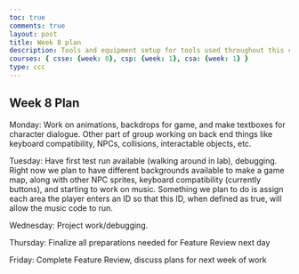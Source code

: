 ```yaml
---
toc: true
comments: true
layout: post
title: Week 8 plan
description: Tools and equipment setup for tools used throughout this class.
courses: { csse: {week: 8}, csp: {week: 1}, csa: {week: 1} }
type: ccc
---
```


## Week 8 Plan

Monday: Work on animations, backdrops for game, and make textboxes for character dialogue. Other part of group working on back end things like keyboard compatibility, NPCs, collisions, interactable objects, etc.

Tuesday: Have first test run available (walking around in lab), debugging.
Right now we plan to have different backgrounds available to make a game map, along with other NPC sprites, keyboard compatibility (currently buttons), and starting to work on music. 
Something we plan to do is assign each area the player enters an ID so that this ID, when defined as true, will allow the music code to run. 

Wednesday: Project work/debugging.

Thursday: Finalize all preparations needed for Feature Review next day

Friday: Complete Feature Review, discuss plans for next week of work